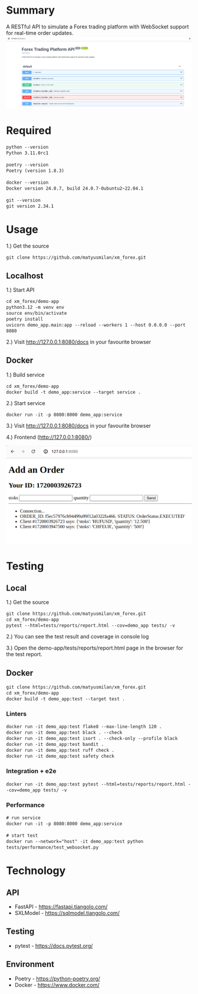 # Summary
A RESTful API to simulate a Forex trading platform with WebSocket support for real-time order updates.
![docs.png](images/docs.png)
# Required
```commandline
python --version
Python 3.11.0rc1

poetry --version
Poetry (version 1.8.3)

docker --version
Docker version 24.0.7, build 24.0.7-0ubuntu2~22.04.1

git --version
git version 2.34.1
```
# Usage
1.) Get the source
```commandline
git clone https://github.com/matyusmilan/xm_forex.git
```
## Localhost
1.) Start API
```commandline
cd xm_forex/demo-app
python3.12 -m venv env
source env/bin/activate
poetry install
uvicorn demo_app.main:app --reload --workers 1 --host 0.0.0.0 --port 8080
```
2.) Visit http://127.0.0.1:8080/docs in your favourite browser
## Docker
1.) Build service
```commandline
cd xm_forex/demo-app
docker build -t demo_app:service --target service .
```
2.) Start service
```commandline
docker run -it -p 8080:8000 demo_app:service
```
3.) Visit http://127.0.0.1:8080/docs in your favourite browser

4.) Frontend (http://127.0.0.1:8080/)

![frontend.png](images/frontend.png)

# Testing

## Local
1.) Get the source
```commandline
git clone https://github.com/matyusmilan/xm_forex.git
cd xm_forex/demo-app
pytest --html=tests/reports/report.html --cov=demo_app tests/ -v
```
2.) You can see the test result and coverage in console log

3.) Open the demo-app/tests/reports/report.html page in the browser for the test report.

## Docker
```commandline
git clone https://github.com/matyusmilan/xm_forex.git
cd xm_forex/demo-app
docker build -t demo_app:test --target test .
```
### Linters
```commandline
docker run -it demo_app:test flake8 --max-line-length 120 .
docker run -it demo_app:test black . --check
docker run -it demo_app:test isort . --check-only --profile black
docker run -it demo_app:test bandit .
docker run -it demo_app:test ruff check .
docker run -it demo_app:test safety check 
```

### Integration + e2e
```commandline
docker run -it demo_app:test pytest --html=tests/reports/report.html --cov=demo_app tests/ -v
```

### Performance
```commandline
# run service
docker run -it -p 8080:8000 demo_app:service

# start test
docker run --network="host" -it demo_app:test python tests/performance/test_websocket.py
```
# Technology

## API
- FastAPI - https://fastapi.tiangolo.com/
- SXLModel - https://sqlmodel.tiangolo.com/

## Testing
- pytest - https://docs.pytest.org/

## Environment
- Poetry - https://python-poetry.org/
- Docker - https://www.docker.com/

